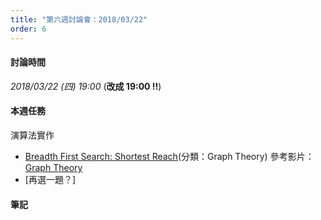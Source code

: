 ```yaml
---
title: "第六週討論會：2018/03/22"
order: 6
---
```


#### 討論時間

*2018/03/22 (四) 19:00* (**改成 19:00 !!**)

#### 本週任務

演算法實作

- [Breadth First Search: Shortest Reach](https://www.hackerrank.com/challenges/bfsshortreach/problem)(分類：Graph Theory)
  參考影片：[Graph Theory](https://www.youtube.com/watch?v=wu0ckYkltus)
- [再選一題？]

#### 筆記
